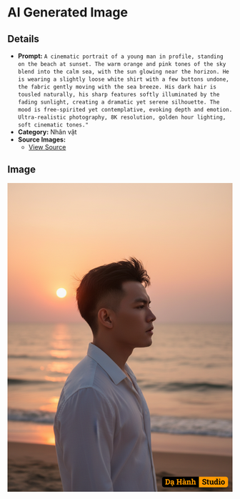 # AI Generated Image

## Details
- **Prompt:** `A cinematic portrait of a young man in profile, standing on the beach at sunset. The warm orange and pink tones of the sky blend into the calm sea, with the sun glowing near the horizon. He is wearing a slightly loose white shirt with a few buttons undone, the fabric gently moving with the sea breeze. His dark hair is tousled naturally, his sharp features softly illuminated by the fading sunlight, creating a dramatic yet serene silhouette. The mood is free-spirited yet contemplative, evoking depth and emotion. Ultra-realistic photography, 8K resolution, golden hour lighting, soft cinematic tones."`
- **Category:** Nhân vật
- **Source Images:**
  - [View Source](https://raw.githubusercontent.com/lenzcomvth/ImageLibrary/main/Male.png)

## Image
![AI Generated Image](./image-2025-10-06T21-08-29-796Z-0x7u8.png)